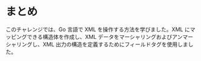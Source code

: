 # まとめ

このチャレンジでは、Go 言語で XML を操作する方法を学びました。XML にマッピングできる構造体を作成し、XML データをマーシャリングおよびアンマーシャリングし、XML 出力の構造を定義するためにフィールドタグを使用しました。
